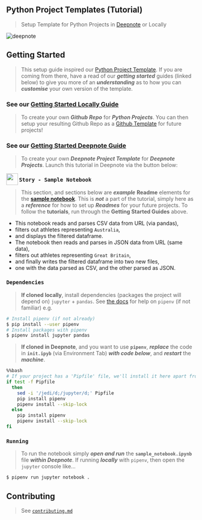 ## Python Project Templates (Tutorial)

> Setup Template for Python Projects in [Deepnote](https://deepnote.com/) or Locally

![deepnote](https://sportsdatasolutionsacademy.s3.eu-west-2.amazonaws.com/public/Links/deepnote.jpg)

## Getting Started

> This setup guide inspired our [Python Project Template](https://github.com/sportsdatasolutions/python_project). If you are coming from there, have a read of our ***getting started*** guides (linked below) to give you more of an ***understanding*** as to how you can ***customise*** your own version of the template.

### See our **[Getting Started Locally Guide](./getting_started_local.md)** 
> To create your own ***Github Repo*** for ***Python Projects***. You can then setup your resulting Github Repo as a [Github Template](https://docs.github.com/en/free-pro-team@latest/github/creating-cloning-and-archiving-repositories/creating-a-template-repository) for future projects!

### See our **[Getting Started Deepnote Guide](./getting_started_deepnote.md)** 
> To create your own ***Deepnote Project Template*** for ***Deepnote Projects***. Launch this tutorial in Deepnote via the button below: 

[<img height="31" align="left" src="https://beta.deepnote.com/buttons/launch-in-deepnote-white.svg">](https://deepnote.com/project/38ed87ae-207f-4a03-bfc1-5204106200d5)

### ```Story - Sample Notebook```

> This section, and sections below are ***example*** **Readme** elements for the **[sample notebook](./sample_notebook.ipynb)**. This is ***not*** a part of the tutorial, simply here as a ***reference*** for how to set up ***Readmes*** for your future projects. To follow the **tutorials**, run through the **Getting Started Guides** above.

+ This notebook reads and parses CSV data from URL (via pandas),
+ filters out athletes representing ```Australia```,
+ and displays the filtered dataframe.
+ The notebook then reads and parses in JSON data from URL (same data),
+ filters out athletes representing ```Great Britain```,
+ and finally writes the filtered dataframe into two new files,
+ one with the data parsed as CSV, and the other parsed as JSON.

### ```Dependencies```

> **If cloned locally**, install dependencies (packages the project will depend on) ```jupyter``` + ```pandas```. See [the docs](https://docs.pipenv.org/) for help on ```pipenv``` (if not familiar) e.g.

```bash
# Install pipenv (if not already)
$ pip install --user pipenv
# Install packages with pipenv
$ pipenv install jupyter pandas
```

> **If cloned in Deepnote**, and you want to use **```pipenv```**, ***replace*** the code in **```init.ipyb```** (via Environment Tab) ***with code below***, and ***restart*** the ***machine***.

```bash
%%bash
# If your project has a 'Pipfile' file, we'll install it here apart from blacklisted packages that interfere with Deepnote (see above).
if test -f Pipfile
  then
    sed -i '/jedi/d;/jupyter/d;' Pipfile
    pip install pipenv
    pipenv install --skip-lock
  else
    pip install pipenv
    pipenv install --skip-lock
fi
```

### ```Running```

> To run the notebook simply ***open and run*** the **```sample_notebook.ipynb```** file ***within Deepnote***. If running ***locally*** with ```pipenv```, then open the ```jupyter``` console like...

```bash
$ pipenv run jupyter notebook .
```

## Contributing

> See [```contributing.md```](./contributing.md)

